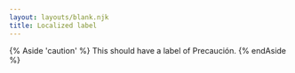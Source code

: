```yaml
---
layout: layouts/blank.njk
title: Localized label
---
```


{% Aside 'caution' %}
This should have a label of Precaución.
{% endAside %}
